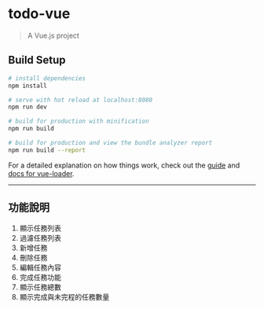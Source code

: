 # todo-vue

> A Vue.js project

## Build Setup

``` bash
# install dependencies
npm install

# serve with hot reload at localhost:8080
npm run dev

# build for production with minification
npm run build

# build for production and view the bundle analyzer report
npm run build --report
```

For a detailed explanation on how things work, check out the [guide](http://vuejs-templates.github.io/webpack/) and [docs for vue-loader](http://vuejs.github.io/vue-loader).

---

## 功能說明

1. 顯示任務列表
2. 過濾任務列表
3. 新增任務
4. 刪除任務
5. 編輯任務內容
6. 完成任務功能
7. 顯示任務總數
8. 顯示完成與未完程的任務數量
